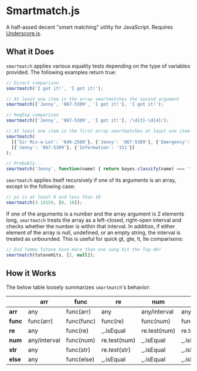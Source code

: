# Smartmatch.js

A half-assed decent "smart matching" utility for JavaScript.  Requires [Underscore.js](https://github.com/documentcloud/underscore).

## What it Does

`smartmatch` applies various equality tests depending on the type of variables provided.  The following examples return true:

```js
// Direct comparison
smartmatch('I got it!', 'I got it!');

// At least one item in the array smartmatches the second argument
smartmatch(['Jenny', '867-5309', 'I got it!'], 'I got it!');

// RegExp comparison
smartmatch(['Jenny', '867-5309', 'I got it!'], /\d{3}-\d{4}/);

// At least one item in the first array smartmatches at least one item in the second
smartmatch(
  [{'Sir Mix-a-Lot': '649-2568'}, {'Jenny': '867-5309'}, {'Emergency': '911'}],
  [{'Jenny': '867-5309'}, {'Information': '311'}]
);

// Probably...
smartmatch('Jenny', function(name) { return bayes.classify(name) === 'female'; });
```

`smartmatch` applies itself recursively if one of its arguments is an array, except in the following case:

```js
// pi is at least 0 and less than 10
smartmatch(3.14159, [0, 10]);
```

If one of the arguments is a number and the array argument is 2 elements long, `smartmatch` treats the array as a left-closed, right-open interval and checks whether the number is within that interval.  In addition, if either element of the array is null, undefined, or an empty string, the interval is treated as unbounded.  This is useful for quick gt, gte, lt, lte comparisons:

```js
// Did Tommy Tutone have more than one song hit the Top-40?
smartmatch(tutoneHits, [2, null]);
```

## How it Works

The below table loosely summarizes `smartmatch`'s behavior:

<table>
  <thead>
    <tr>
      <th></th>
      <th>arr</th>
      <th>func</th>
      <th>re</th>
      <th>num</th>
      <th>str</th>
      <th>else</th>
    </tr>
  </thead>
  <tbody>
    <tr>
      <td><b>arr</b></td>
      <td>any</td>
      <td>func(arr)</td>
      <td>any</td>
      <td>any/interval</td>
      <td>any</td>
      <td>any</td>
    </tr>
    <tr>
      <td><b>func</b></td>
      <td>func(arr)</td>
      <td>func(func)</td>
      <td>func(re)</td>
      <td>func(num)</td>
      <td>func(str)</td>
      <td>func(else)</td>
    </tr>
    <tr>
      <td><b>re</b></td>
      <td>any</td>
      <td>func(re)</td>
      <td>_.isEqual</td>
      <td>re.test(num)</td>
      <td>re.test(str)</td>
      <td>_.isEqual</td>
    </tr>
    <tr>
      <td><b>num</b></td>
      <td>any/interval</td>
      <td>func(num)</td>
      <td>re.test(num)</td>
      <td>_.isEqual</td>
      <td>_.isEqual</td>
      <td>_.isEqual</td>
    </tr>
    <tr>
      <td><b>str</b></td>
      <td>any</td>
      <td>func(str)</td>
      <td>re.test(str)</td>
      <td>_.isEqual</td>
      <td>_.isEqual</td>
      <td>_.isEqual</td>
    </tr>
    <tr>
      <td><b>else</b></td>
      <td>any</td>
      <td>func(else)</td>
      <td>_.isEqual</td>
      <td>_.isEqual</td>
      <td>_.isEqual</td>
      <td>_.isEqual</td>
    </tr>
  </tbody>
</table>
